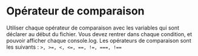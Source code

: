 # Opérateur de comparaison

Utiliser chaque opérateur de comparaison avec les variables qui sont déclarer au début du fichier.
Vous devez rentrer dans chaque condition, et pouvoir afficher chaque console.log.
Les opérateurs de comparaison sont les suivants : `>, >=, <, <=, ==, !=, ===, !==`

